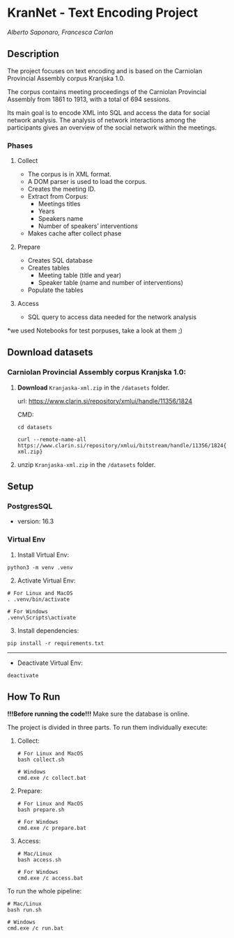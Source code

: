 # KranNet - Text Encoding Project
*Alberto Saponaro, Francesca Carlon*

## Description
The project focuses on text encoding and is based on the Carniolan Provincial Assembly corpus Kranjska 1.0. 

The corpus contains meeting proceedings of the Carniolan Provincial Assembly from 1861 to 1913, with a total of 694 sessions.

Its main goal is to encode XML into SQL and access the data for social network analysis.
The analysis of network interactions among the participants gives an overview of the social network within the meetings.


### Phases
1. Collect
    - The corpus is in XML format. 
    - A DOM parser is used to load the corpus. 
    - Creates the meeting ID.
    - Extract from Corpus:
        - Meetings titles
        - Years
        - Speakers name
        - Number of speakers’ interventions
    - Makes cache after collect phase

2. Prepare
    - Creates SQL database
    - Creates tables
        - Meeting table (title and year)
        - Speaker table (name and number of interventions)
    - Populate the tables 

3. Access
    - SQL query to access data needed for the network analysis 

*we used Notebooks for test porpuses, take a look at them ;)

## Download datasets

### Carniolan Provincial Assembly corpus Kranjska 1.0:

1. **Download** `Kranjaska-xml.zip` in the `/datasets` folder.

    url: https://www.clarin.si/repository/xmlui/handle/11356/1824

    CMD: 
    ```
    cd datasets

    curl --remote-name-all https://www.clarin.si/repository/xmlui/bitstream/handle/11356/1824{/Kranjska-xml.zip}

    ```

2. unzip `Kranjaska-xml.zip` in the `/datasets` folder.


## Setup

### PostgresSQL
 - version: 16.3


### Virtual Env

1. Install Virtual Env:
```
python3 -m venv .venv
```

2. Activate Virtual Env:
```
# For Linux and MacOS
. .venv/bin/activate 

# For Windows
.venv\Scripts\activate 
```

3. Install dependencies:
```
pip install -r requirements.txt
```


___

- Deactivate Virtual Env:
```
deactivate
```

## How To Run

**!!!Before running the code!!!** Make sure the database is online.

The project is divided in three parts. To run them individually execute:

1. Collect:
    ```
    # For Linux and MacOS
    bash collect.sh

    # Windows
    cmd.exe /c collect.bat

    ```
2. Prepare:
    ```
    # For Linux and MacOS
    bash prepare.sh

    # For Windows
    cmd.exe /c prepare.bat

    ```
3. Access:
    ```
    # Mac/Linux
    bash access.sh
    
    # For Windows
    cmd.exe /c access.bat
    
    ````

To run the whole pipeline:
```
# Mac/Linux
bash run.sh

# Windows
cmd.exe /c run.bat

```

